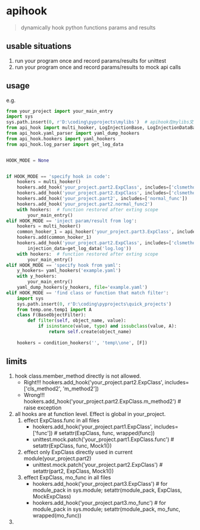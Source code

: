 # apihook
> dynamically hook python functions params and results

## usable situations
1. run your program once and record params/results for unittest
2. run your program once and record params/results to mock api calls

## usage
e.g.
```python
from your_project import your_main_entry
import sys
sys.path.insert(0, r'D:\coding\pyprojects\mylibs')  # apihook在mylibs文件夹下
from api_hook import multi_hooker, LogInjectionBase, LogInjectionDataBase, api_hooker, BaseObjectFilter, condition_hookers
from api_hook.yaml_parser import yaml_dump_hookers
from api_hook.hookers import yaml_hookers
from api_hook.log_parser import get_log_data


HOOK_MODE = None


if HOOK_MODE == 'specify hook in code':
    hookers = multi_hooker()
    hookers.add_hook('your_project.part2.ExpClass', includes=['clsmethod2'], injection=LogInjectionBase)
    hookers.add_hook('your_project.part2.ExpClass', includes=['clsmethod2', 'func2', 'staticmethod2'])
    hookers.add_hook('your_project.part2', includes=['normal_func'])
    hookers.add_hook('your_project.part2.normal_func2')
    with hookers:  # function restored after exting scope
        your_main_entry()
elif HOOK_MODE == 'inject param/result from log':
    hookers = multi_hooker()
    common_hooker_1 = api_hooker('your_project.part3.ExpClass', includes=['func3'])
    hookers.add(common_hooker_1)
    hookers.add_hook('your_project.part2.ExpClass', includes=['clsmethod2'], injection=LogInjectionDataBase, 
        injection_data=get_log_data('log.log'))
    with hookers:  # function restored after exting scope
        your_main_entry()
elif HOOK_MODE == 'specify hook from yaml':
    y_hookers= yaml_hookers('example.yaml')
    with y_hookers:
        your_main_entry()
    yaml_dump_hookers(y_hookers, file='example.yaml')
elif HOOK_MODE == 'find class or function that match filter':
    import sys
    sys.path.insert(0, r'D:\coding\pyprojects\quick_projects')
    from temp.one.temp1 import A
    class F(BaseObjectFilter):
        def filter(self, object_name, value):
            if isinstance(value, type) and issubclass(value, A):
                return self.create(object_name)
    
    hookers = condition_hookers('', 'temp\\one', [F])
```

## limits
1. hook class.member_method directly is not allowed.
    - Right!!! hookers.add_hook('your_project.part2.ExpClass', includes=['cls_method2', 'm_method2'])
    - Wrong!!! hookers.add_hook('your_project.part2.ExpClass.m_method2')    # raise exception
2. all hooks are at function level. Effect is global in your_project.
    1. effect ExpClass.func in all files
        - hookers.add_hook('your_project.part1.ExpClass', includes=['func'])  # setattr(ExpClass, func, wrapped(func))
        - unittest.mock.patch('your_project.part1.ExpClass.func')             # setattr(ExpClass, func, Mock1())
    2. effect only ExpClass directly used in current module(your_project.part2)
        - unittest.mock.patch('your_project.part2.ExpClass')                  # setattr(part2, ExpClass, Mock1())
    3. effect ExpClass, mo_func in all files
        - hookers.add_hook('your_project.part3.ExpClass')                     # for module_pack in sys.module; setattr(module_pack, ExpClass, MockExpClass)
        - hookers.add_hook('your_project.part3.mo_func')                      # for module_pack in sys.module; setattr(module_pack, mo_func, wrapped(mo_func))
3. 

